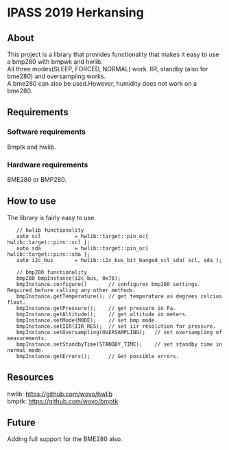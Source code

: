 # IPASS 2019 Herkansing
## About
This project is a library that provides functionality that makes it easy to use a bmp280 with bmpwk and hwlib.<br/>
All three modes(SLEEP, FORCED, NORMAL) work. IIR, standby (also for bme280) and oversampling works.<br/>
A bme280 can also be used.However, humidity does not work on a bme280.<br/>
## Requirements
### Software requirements
Bmptk and hwlib.
### Hardware requirements
BME280 or BMP280.

## How to use
The library is fairly easy to use.<br/>
```
   // hwlib functionality
   auto scl           = hwlib::target::pin_oc{ hwlib::target::pins::scl };
   auto sda           = hwlib::target::pin_oc{ hwlib::target::pins::sda };
   auto i2c_bus       = hwlib::i2c_bus_bit_banged_scl_sda( scl, sda );
   
   // bmp280 functionality
   bmp280 bmpInstance(i2c_bus, 0x76);
   bmpInstance.configure()       // configures bmp280 settings. Required before calling any other methods.
   bmpInstance.getTemperature(); // get temperature as degrees celcius float.
   bmpInstance.getPressure();    // get pressure in Pa.
   bmpInstance.getAltitude();    // get altitude in meters.
   bmpInstance.setMode(MODE);    // set bmp mode.
   bmpInstance.setIIR(IIR_RES);  // set iir resolution for pressure.
   bmpInstance.setOversampling(OVERSAMPLING);   // set oversampling of measurements.
   bmpInstance.setStandbyTime(STANDBY_TIME);    // set standby time in normal mode.
   bmpInstance.getErrors();      // Get possible errors.
   ```
## Resources
hwlib: https://github.com/wovo/hwlib<br/>
bmptk: https://github.com/wovo/bmptk
## Future
Adding full support for the BME280 also.
